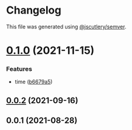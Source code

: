 # Changelog

This file was generated using [@jscutlery/semver](https://github.com/jscutlery/semver).

# [0.1.0](https://github.com/chronark/libs/compare/env-0.0.2...env-0.1.0) (2021-11-15)


### Features

* time ([b6679a5](https://github.com/chronark/libs/commit/b6679a576d3711ca9a4e08679bafd87569b010a3))



## [0.0.2](https://github.com/chronark/libs/compare/env-0.0.1...env-0.0.2) (2021-09-16)

## 0.0.1 (2021-08-28)
